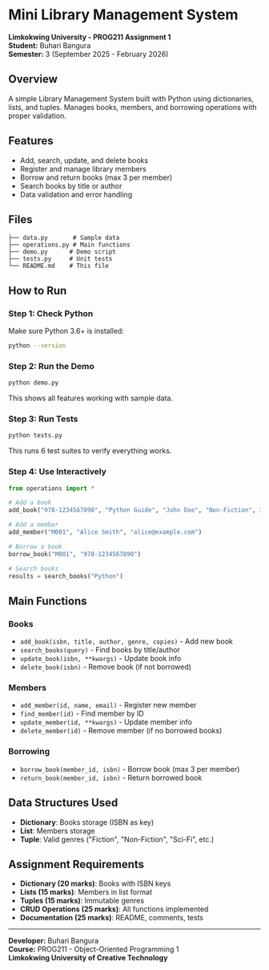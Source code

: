 # Mini Library Management System

**Limkokwing University - PROG211 Assignment 1**  
**Student:** Buhari Bangura  
**Semester:** 3 (September 2025 - February 2026)

## Overview

A simple Library Management System built with Python using dictionaries, lists, and tuples. Manages books, members, and borrowing operations with proper validation.

## Features

- Add, search, update, and delete books
- Register and manage library members  
- Borrow and return books (max 3 per member)
- Search books by title or author
- Data validation and error handling

## Files

```
├── data.py       # Sample data
├── operations.py # Main functions
├── demo.py      # Demo script
├── tests.py     # Unit tests
└── README.md    # This file
```

## How to Run

### Step 1: Check Python
Make sure Python 3.6+ is installed:
```bash
python --version
```

### Step 2: Run the Demo
```bash
python demo.py
```
This shows all features working with sample data.

### Step 3: Run Tests
```bash
python tests.py
```
This runs 6 test suites to verify everything works.

### Step 4: Use Interactively
```python
from operations import *

# Add a book
add_book("978-1234567890", "Python Guide", "John Doe", "Non-Fiction", 3)

# Add a member
add_member("M001", "Alice Smith", "alice@example.com")

# Borrow a book
borrow_book("M001", "978-1234567890")

# Search books
results = search_books("Python")
```

## Main Functions

### Books
- `add_book(isbn, title, author, genre, copies)` - Add new book
- `search_books(query)` - Find books by title/author
- `update_book(isbn, **kwargs)` - Update book info
- `delete_book(isbn)` - Remove book (if not borrowed)

### Members
- `add_member(id, name, email)` - Register new member
- `find_member(id)` - Find member by ID
- `update_member(id, **kwargs)` - Update member info
- `delete_member(id)` - Remove member (if no borrowed books)

### Borrowing
- `borrow_book(member_id, isbn)` - Borrow book (max 3 per member)
- `return_book(member_id, isbn)` - Return borrowed book

## Data Structures Used

- **Dictionary**: Books storage (ISBN as key)
- **List**: Members storage  
- **Tuple**: Valid genres ("Fiction", "Non-Fiction", "Sci-Fi", etc.)

## Assignment Requirements 

- **Dictionary (20 marks)**: Books with ISBN keys
- **Lists (15 marks)**: Members in list format
- **Tuples (15 marks)**: Immutable genres
- **CRUD Operations (25 marks)**: All functions implemented
- **Documentation (25 marks)**: README, comments, tests

---

**Developer:** Buhari Bangura  
**Course:** PROG211 - Object-Oriented Programming 1  
**Limkokwing University of Creative Technology**
